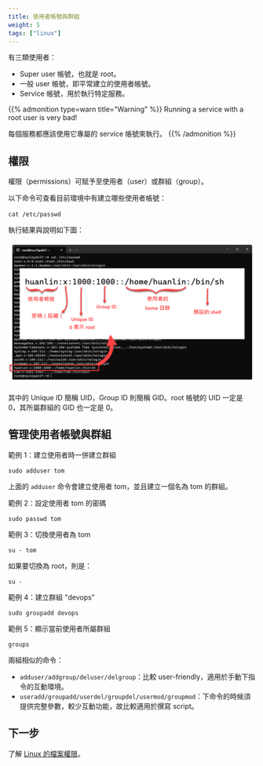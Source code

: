 ```yaml
---
title: 使用者帳號與群組
weight: 5
tags: ["linux"]
---
```


有三類使用者：

- Super user 帳號，也就是 root。
- 一般 user 帳號，即平常建立的使用者帳號。
- Service 帳號，用於執行特定服務。

{{% admonition type=warn title="Warning" %}}
Running a service with a root user is very bad!
   
每個服務都應該使用它專屬的 service 帳號來執行。
{{% /admonition %}}

## 權限

權限（permissions）可賦予至使用者（user）或群組（group）。

以下命令可查看目前環境中有建立哪些使用者帳號：

`cat /etc/passwd`

執行結果與說明如下圖：

![](images/cat-etc-passwd.png)

其中的 Unique ID 簡稱 UID，Group ID 則簡稱 GID。root 帳號的 UID 一定是 0，其所屬群組的 GID 也一定是 0。

## 管理使用者帳號與群組

範例 1：建立使用者時一併建立群組

```shell
sudo adduser tom
```

上面的 `adduser` 命令會建立使用者 tom，並且建立一個名為 tom 的群組。

範例 2：設定使用者 tom 的密碼

```shell
sudo passwd tom
```

範例 3：切換使用者為 tom

```shell
su - tom
```

如果要切換為 root，則是：

```shell
su -
```

範例 4：建立群組 "devops"

```shell
sudo groupadd devops
```

範例 5：顯示當前使用者所屬群組

```shell
groups
```

兩組相似的命令：

- `adduser/addgroup/deluser/delgroup`：比較 user-friendly，適用於手動下指令的互動環境。
- `useradd/groupadd/userdel/groupdel/usermod/groupmod`：下命令的時候須提供完整參數，較少互動功能，故比較適用於撰寫 script。

## 下一步

了解 [Linux 的檔案權限](file-permissions.md)。